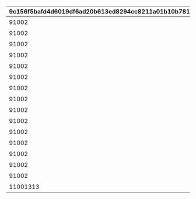 |9c156f5bafd4d6019df6ad20b613ed8294cc8211a01b10b78160490d2bef01f8|aef48d953c8921abc0d4a265e4194d4b8dbe9d46e63147e7ac4c643a8cb9d16c|6b1bd9e909ab0e7b862b07de15234e14a06e958df522a9ece83e1b653d5a7287|d142abd1a2a81bc21bda6494a4a1f9e1c988a15bf682926548489597eaa756c2|6433a9f3c5f5e12f230f6c6c2089f7bdef44da286c1e4655e85fd9a2e1264404|9d73a0d97f70466bbb60668e389b9a427236a3fec029d560634c2dc928d5c8e3|604f8d6d3454c1f526b696310cb6b97396a69be5d48154f72f2a89708f68d93e|487d3d181d44f60f8feb8e31f7c083af0187bc2dec825300ee45323b4484b57a|e5dd5d9c0b6e4dfcb3a6df9f9c3ddd531e6ea60677abb89fe5fc8c5ad2158da6|1740d2d9e3dc034af5c23bf8840fd1ebb44ef55beaaf9593a2d3a36519844361|313c4d7bb6857e594fcfc7cd4c66e5b5a193296547fb2fe93ba05cfbb53b4069|27af43a0488900aa446a2f03d7ad97666a76b5f7069a18ced98c75053a0697d4|
| --- | --- | --- | --- | --- | --- | --- | --- | --- | --- | --- | --- |
|91002|1|10146|8|20|グランハニーコースター1|2024/05/31 12:00:00|1|105801|5146061|105901|106001|
|91002|1|10146|8|20|グランハニーコースター2|2024/06/01 12:00:00|1|100901|5146062|0|0|
|91002|1|10146|8|20|グランハニーコースター3|2024/06/03 12:00:00|1|106601|5146063|0|0|
|91002|1|10146|8|20|ぷかぷかフラワー観覧車1|2024/06/01 12:00:00|2|105801|5146064|131501|0|
|91002|1|10146|8|20|ぷかぷかフラワー観覧車2|2024/06/03 12:00:00|2|130901|5146065|131001|0|
|91002|1|10146|8|20|ぷかぷかフラワー観覧車3|2024/06/02 12:00:00|2|104001|5146066|0|0|
|91002|1|10146|8|20|ベリーシュガリーコーヒーカップ1|2024/05/31 12:00:00|3|106501|5146067|106601|0|
|91002|1|10146|8|20|ベリーシュガリーコーヒーカップ2|2024/06/02 12:00:00|3|105801|5146068|106001|0|
|91002|1|10146|8|20|ベリーシュガリーコーヒーカップ3|2024/06/01 12:00:00|3|131301|5146069|131401|0|
|91002|1|10146|8|20|ダイブ・トゥ・ザ・３Dワールド1|2024/06/02 12:00:00|4|102101|5146070|0|0|
|91002|1|10146|8|20|ダイブ・トゥ・ザ・３Dワールド2|2024/05/31 12:00:00|4|130901|5146071|0|0|
|91002|2|10146|8|20|キャスト紹介：バロメッツ|2024/05/31 12:00:00|0|0|5146072|0|0|
|91002|2|10146|8|20|キャスト紹介：チュウジ＆チュウザ|2024/05/31 12:00:00|0|0|5146073|0|0|
|91002|2|10146|8|20|キャスト紹介：トイキング|2024/05/31 12:00:00|0|0|5146074|0|0|
|91002|2|10146|8|20|キャスト紹介：招き猫|2024/05/31 12:00:00|0|0|5146075|0|0|
|11001313|3|10146|15|1|魔物のパレード|2024/05/31 12:00:00|0|0|5146901|0|0|